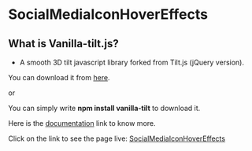 
# SocialMediaIconHoverEffects

## What is Vanilla-tilt.js?

- A smooth 3D tilt javascript library forked from Tilt.js (jQuery version).

You can download it from [here](https://micku7zu.github.io/vanilla-tilt.js/).

or 

You can simply write **npm install vanilla-tilt** to download it.

Here is the [documentation](https://micku7zu.github.io/vanilla-tilt.js/) link to know more.

Click on the link to see the page live: [SocialMediaIconHoverEffects](https://jenilgajjar20.github.io/SocialMediaIconHoverEffects/)
